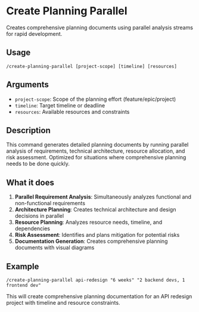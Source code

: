 # Create Planning Parallel

Creates comprehensive planning documents using parallel analysis streams for rapid development.

## Usage
`/create-planning-parallel [project-scope] [timeline] [resources]`

## Arguments
- `project-scope`: Scope of the planning effort (feature/epic/project)
- `timeline`: Target timeline or deadline
- `resources`: Available resources and constraints

## Description
This command generates detailed planning documents by running parallel analysis of requirements, technical architecture, resource allocation, and risk assessment. Optimized for situations where comprehensive planning needs to be done quickly.

## What it does
1. **Parallel Requirement Analysis**: Simultaneously analyzes functional and non-functional requirements
2. **Architecture Planning**: Creates technical architecture and design decisions in parallel
3. **Resource Planning**: Analyzes resource needs, timeline, and dependencies
4. **Risk Assessment**: Identifies and plans mitigation for potential risks
5. **Documentation Generation**: Creates comprehensive planning documents with visual diagrams

## Example
```
/create-planning-parallel api-redesign "6 weeks" "2 backend devs, 1 frontend dev"
```

This will create comprehensive planning documentation for an API redesign project with timeline and resource constraints.